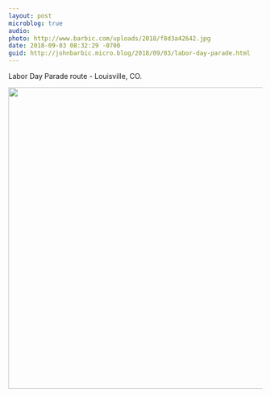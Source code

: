 ```yaml
---
layout: post
microblog: true
audio: 
photo: http://www.barbic.com/uploads/2018/f8d3a42642.jpg
date: 2018-09-03 08:32:29 -0700
guid: http://johnbarbic.micro.blog/2018/09/03/labor-day-parade.html
---
```

Labor Day Parade route - Louisville, CO.

<img src="http://www.barbic.com/uploads/2018/f8d3a42642.jpg" width="600" height="599" />

